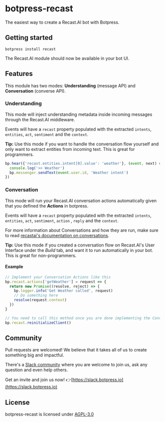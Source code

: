 # botpress-recast

The easiest way to create a Recast.AI bot with Botpress.

## Getting started

```
botpress install recast
```

The Recast.AI module should now be available in your bot UI.

## Features

This module has two modes: **Understanding** (message API) and **Conversation** (converse API).

### Understanding

This mode will inject understanding metadata inside incoming messages through the Recast.AI middleware.

Events will have a `recast` property populated with the extracted `intents`, `entities`, `act`, `sentiment` and the `context`.

**Tip:** Use this mode if you want to handle the conversation flow yourself and only want to extract entities from incoming text. This is great for programmers.

```js
bp.hear({'recast.entities.intent[0].value': 'weather'}, (event, next) => {
  console.log('>> Weather')
  bp.messenger.sendText(event.user.id, 'Weather intent')
})
```

### Conversation

This mode will run your Recast.AI conversation actions automatically given that you defined the **Actions** in botpress.

Events will have a `recast` property populated with the extracted `intents`, `entities`, `act`, `sentiment`, `action` , `reply` and the `context`.

For more information about Conversations and how they are run, make sure to read [recastai's documentation on conversations](https://github.com/RecastAI/SDK-NodeJS/wiki/Manage-your-conversation).

**Tip:** Use this mode if you created a conversation flow on Recast.AI's User Interface under the *Build* tab, and want it to run automatically in your bot. This is great for non-programmers.

#### Example

```js
// Implement your Conversation Actions like this
bp.recast.actions['getWeather'] = request => {
  return new Promise((resolve, reject) => {
    bp.logger.info('Get Weather called', request)
    // Do something here
    resolve(request.context)
  })
}

// You need to call this method once you are done implementing the Conversation Actions
bp.recast.reinitializeClient()
```


## Community

Pull requests are welcomed! We believe that it takes all of us to create something big and impactful.

There's a [Slack community](https://slack.botpress.io) where you are welcome to join us, ask any question and even help others.

Get an invite and join us now! 👉[https://slack.botpress.io](https://slack.botpress.io)

## License

botpress-recast is licensed under [AGPL-3.0](/LICENSE)
